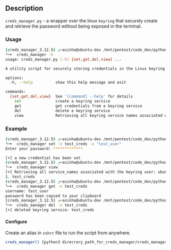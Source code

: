 ## Description

`creds_manager.py` - a wrapper over the linux `keyring` that securely create and retrieve the password without being exposed in the terminal.

### Usage

```bash
(creds_manager_3.12.5) ╭─asinha@ubuntu-dev /mnt/pentest/code_dev/python/utils/creds_manager  ‹main*› 
╰─➤  creds_manager -h               
usage: creds_manager.py [-h] {set,get,del,view} ...

A utility script for securely storing credentials in the Linux keyring

options:
  -h, --help          show this help message and exit

commands:
  {set,get,del,view}  See '[command] --help' for details
    set               create a keyring service
    get               get credentials from a keyring service
    del               delete a keyring service
    view              Retrieving all keyring service names associated with the keyring user: ubuntu-dev
```

### Example

```bash
(creds_manager_3.12.5) ╭─asinha@ubuntu-dev /mnt/pentest/code_dev/python/utils/creds_manager  ‹main*› 
╰─➤  creds_manager set -n test_creds -u "test_user"
Enter your password: *************

[+] a new credential has been set
(creds_manager_3.12.5) ╭─asinha@ubuntu-dev /mnt/pentest/code_dev/python/utils/creds_manager  ‹main*› 
╰─➤  creds_manager view                            
[+] Retrieving all service_names associated with the keyring user: ubuntu-dev
1. test_creds
(creds_manager_3.12.5) ╭─asinha@ubuntu-dev /mnt/pentest/code_dev/python/utils/creds_manager  ‹main*› 
╰─➤  creds_manager get -n test_creds               
username: test_user
password has been copied to your clipboard
(creds_manager_3.12.5) ╭─asinha@ubuntu-dev /mnt/pentest/code_dev/python/utils/creds_manager  ‹main*› 
╰─➤  creds_manager del -n test_creds               
[+] deleted keyring service: test_creds
```

#### Configure

Create an alias in `zshrc` file to run the script from anywhere.
```bash
creds_manager() {python3 direcrory_path_for_creds_manager/creds_manager.py "$@"}
```
